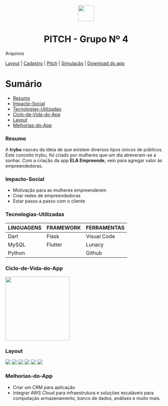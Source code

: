 <div align="center">
<img src="img/Trybu.png" width="50px" />

# PITCH - Grupo Nº 4

</div>

Arquivos

[Layout](files/0.pdf) | 
[Cadastro](files/Cadastrar.pdf) |
[Pitch](files/Pitch%20(3).pdf) | 
[Simulação](video/Simula%C3%A7%C3%A3o%20do%20app.mp4) |
[Download do app](apk/app-trybu.apk)


# Sumário

* [Resumo](#resumo)
* [Impacto-Social](#impacto-social)
* [Tecnologias-Utilizadas](#tecnologias-utilizadas)
* [Ciclo-de-Vida-do-App](#ciclo-de-vida-do-app)
* [Layout](#layout)
* [Melhorias-do-App](#melhorias-do-app)


### Resumo

A **trybu** nasceu da ideia de que existem diversos tipos
únicos de públicos.
Este conceito trybu, foi criado por mulheres que um
dia atreveram-se a sonhar.
Com a criação da app **ELA Empreende**, veio para
agregar valor às empreendedoras.


### Impacto-Social

- Motivação para as mulheres empreenderem
- Criar redes de empreendedoras
- Estar passo a passo com o cliente

### Tecnologias-Utilizadas

|LINGUAGENS | FRAMEWORK | FERRAMENTAS|
-|-|-|
Dart | Flask | Visual Code
MySQL | Flutter | Lunacy
Python | | Github

### Ciclo-de-Vida-do-App

<img src="img/ciclo de vida.png" width="200px" />

### Layout

<img src="img/Layout/1.PNG"  />
<img src="img/Layout/2.PNG"  />
<img src="img/Layout/3.PNG"  />
<img src="img/Layout/4.PNG"  />
<img src="img/Layout/5.PNG"  />
<img src="img/Layout/6.PNG"  />

### Melhorias-do-App

- Criar um CRM para aplicação
- Integrar AWS Cloud para infraestrutura e soluções
escaláveis para computação armazenamento, banco
de dados, análises e muito mais.
